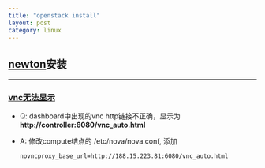 ```yaml
---
title: "openstack install"
layout: post
category: linux
---
```


## [newton](http://docs.openstack.org/project-install-guide/newton/)安装

---

### [vnc无法显示](https://ask.openstack.org/en/question/34649/unable-to-resolve-the-servers-dns-address/)

* Q: dashboard中出现的vnc http链接不正确，显示为 **http://controller:6080/vnc_auto.html**

* A: 修改compute结点的 /etc/nova/nova.conf, 添加

    ```
    novncproxy_base_url=http://188.15.223.81:6080/vnc_auto.html
    ```


